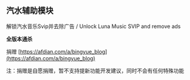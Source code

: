 ## 汽水辅助模块

解锁汽水音乐Svip并去除广告 / Unlock Luna Music SVIP and remove ads

**全版本通杀**

捐赠 [https://afdian.com/a/bingyue_blog](https://afdian.com/a/bingyue_blog)

注：捐赠是自愿捐赠，暂不支持提新功能开发建议，同时不会有任何特殊功能
